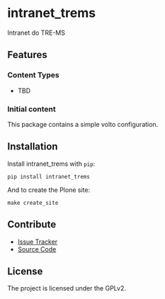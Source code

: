 # intranet_trems

Intranet do TRE-MS

## Features

### Content Types

- TBD

### Initial content

This package contains a simple volto configuration.

Installation
------------

Install intranet_trems with `pip`:

```shell
pip install intranet_trems
```
And to create the Plone site:

```shell
make create_site
```

## Contribute

- [Issue Tracker](https://github.com/Jonathas-Borges/intranet-trems/issues)
- [Source Code](https://github.com/Jonathas-Borges/intranet-trems/)

## License

The project is licensed under the GPLv2.
